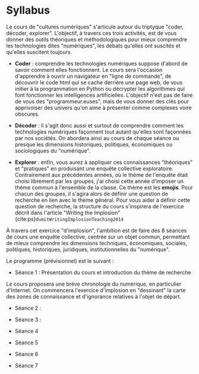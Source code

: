 # Syllabus


Le cours de "cultures numériques" s'articule autour du triptyque "coder, décoder, explorer". L'objectif, à travers ces trois activités, est de vous donner des outils théoriques et méthodologiques pour mieux comprendre les technologies dites "numériques", les débats qu'elles ont suscités et qu'elles suscitent toujours. 


* __Coder__ : comprendre les technologies numériques suppose d'abord de savoir comment elles fonctionnent. Le cours sera l'occasion d'apprendre à ouvrir un navigateur en "ligne de commande", de découvrir le code html qui se cache derrière une page web, de vous initier à la programmation en Python ou décrypter les algorithmes qui font fonctionner les intelligences artificielles. L'objectif n'est pas de faire de vous des "programmeur.euses", mais de vous donner des clés pour apprivoiser des univers qu'on aime à présenter comme complexes voire obscures.

* __Décoder__ : il s'agit donc aussi et surtout de comprendre comment les technologies numériques façonnent tout autant qu'elles sont façonnées par nos sociétés. On abordera ainsi au cours de chaque séance ou presque les dimensions historiques, politiques, économiques ou sociologiques du "numérique". 

* __Explorer__ : enfin, vous aurez à appliquer ces connaissances "théoriques" et "pratiques" en produisant une enquête collective exploratoire. Contrairement aux précédentes années, où le thème de l'enquête était choisi librement par les groupes, j'ai choisi cette année d'imposer un thème commun à l'ensemble de la classe. Ce thème est les __emojis__. Pour chacun des groupes, il s'agira alors de définir une question de recherche  en lien avec le thème général. Pour vous aider à définir cette question de recherche, la structure du cours s'inspirera de l'exercice décrit dans l'article "Writing the Implosion" {cite:ps}`dumitWritingImplosionTeaching2014`

À travers cet exercice "d'implosion", l'ambition est de faire des 8 séances de cours une enquête collective, centrée sur un objet commun, permettant de mieux comprendre les dimensions techniques, économiques, sociales, politiques, historiques, juridiques, institutionnelles du "numérique".

Le programme (prévisionnel) est le suivant :

- Séance 1 : Présentation du cours et introduction du thème de recherche

Le cours proposera une brève chronologie du numérique, en particulier d'Internet. On commencera l'exercice d'implosion en "dessinant" la carte des zones de connaissance et d'ignorance relatives à l'objet de départ.

- Séance 2 :

- Séance 3 :

- Séance 4

- Séance 5

- Séance 6

- Séance 7


<!--
## Validation


* Exercice individuel (30%) - Deadline : 02/10/2023 (Séance 5)

Pour le 02/10/2023, vous devez rédiger une note de lecture d'un article publié dans une revue scientifique ou un chapitre de livre de sciences humaines et sociales (sociologie, histoire, sciences politiques, économies)
La note de lecture ne doit pas dépasser 500 mots (~1 page)
L'article ou le chapitre doit être lié à votre sujet d'exploration : la note de lecture doit ainsi mettre en relief un concept, une hypothèse ou une méthode et expliquer la pertinence de ce concept, cette hypothèse ou cette méthode par rapport à votre exploration. Votre faculté à faire l'articulation entre l'article ou le chapitre choisi et votre enquête constitue le critère d'évaluation principal.

* Exploration numérique (70%) – Deadline : 30/10/2023 (une semaine après la dernière séance)

Le but de l'exercice est de réaliser une enquête exploratoire par groupe de 4 ou 5 sur un thème de votre choix en lien avec le "numérique".
Pour que votre travail puisse être validé,  vous devrez restituer votre enquête sur un support numérique (site web, podcast, voire story Instagram).
Quelque soit le support choisi, vous devez introduire la problématique (angle d'enquête) choisie et les hypothèses explorées, présenter les méthodes utilisées, analyser les résultats et indiquer les sources bibliographiques utilisées.
Lors de la dernière séance (séance 8), vous aurez 10 minutes pour présenter votre enquête au reste de la classe.

* Participation

Enfin, comme vous en avez certainement l'habitude, votre note sera bonifiée en fonction de votre participation au cours des séances et votre engagement au sein de votre groupe d'enquête.


## Charge de travail

L'exploration sera bien entendu la principale charge du travail. Cependant, il arrivera que je vous demande de préparer certaines séance en lisant un texte, en écoutant un podcast, en regardant une vidéo ou en installent un programme informatique.


## Déroulé des séances
-->
